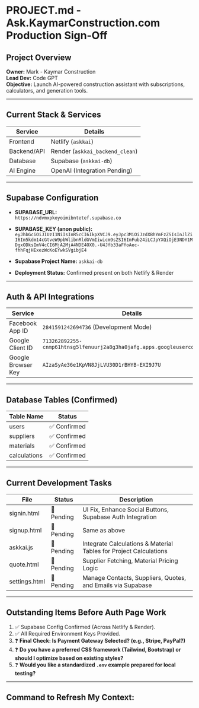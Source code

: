 # PROJECT.md - Ask.KaymarConstruction.com Production Sign-Off

## Project Overview
**Owner:** Mark - Kaymar Construction  
**Lead Dev:** Code GPT  
**Objective:** Launch AI-powered construction assistant with subscriptions, calculators, and generation tools.

---

## Current Stack & Services

| Service     | Details          |
|--------------|------------------|
| Frontend     | Netlify (`askkai`) |
| Backend/API  | Render (`askkai_backend_clean`) |
| Database     | Supabase (`askkai-db`) |
| AI Engine    | OpenAI (Integration Pending) |

---

## Supabase Configuration

- **SUPABASE_URL:**  
  `https://ndvmxpkoyoimibntetef.supabase.co`

- **SUPABASE_KEY (anon public):**  
  `eyJhbGciOiJIUzI1NiIsInR5cCI6IkpXVCJ9.eyJpc3MiOiJzdXBhYmFzZSIsInJlZiI6Im5kdm14cGtveW9pbWlibnRldGVmIiwicm9sZSI6ImFub24iLCJpYXQiOjE3NDY1MDgxODksImV4cCI6MjA2MjA4NDE4OX0.-U4Jfb33aFfoAec-fhhFqjHExezWcKoEYwkSVgibjE4`

- **Supabase Project Name:** `askkai-db`  
- **Deployment Status:** Confirmed present on both Netlify & Render

---

## Auth & API Integrations

| Service     | Details                |
|--------------|------------------------|
| Facebook App ID | `2841591242694736` (Development Mode) |
| Google Client ID | `713262892255-cnmp61htnsg5lfenuurj2a8g3ha0jafg.apps.googleusercontent.com` |
| Google Browser Key | `AIzaSyAe36e1KpVN8JjLVU30D1rBHYB-EXI9J7U` |

---

## Database Tables (Confirmed)

| Table Name   | Status    |
|--------------|-----------|
| users        | ✅ Confirmed |
| suppliers    | ✅ Confirmed |
| materials    | ✅ Confirmed |
| calculations | ✅ Confirmed |

---

## Current Development Tasks

| File          | Status  | Description |
|----------------|---------|-------------|
| signin.html    | 🔧 Pending | UI Fix, Enhance Social Buttons, Supabase Auth Integration |
| signup.html    | 🔧 Pending | Same as above |
| askkai.js      | 🔧 Pending | Integrate Calculations & Material Tables for Project Calculations |
| quote.html     | 🔧 Pending | Supplier Fetching, Material Pricing Logic |
| settings.html  | 🔧 Pending | Manage Contacts, Suppliers, Quotes, and Emails via Supabase |

---

## Outstanding Items Before Auth Page Work

1. ✅ Supabase Config Confirmed (Across Netlify & Render).  
2. ✅ All Required Environment Keys Provided.  
3. ❓ **Final Check: Is Payment Gateway Selected? (e.g., Stripe, PayPal?)**  
4. ❓ **Do you have a preferred CSS framework (Tailwind, Bootstrap) or should I optimize based on existing styles?**  
5. ❓ **Would you like a standardized `.env` example prepared for local testing?**

---

## Command to Refresh My Context:
